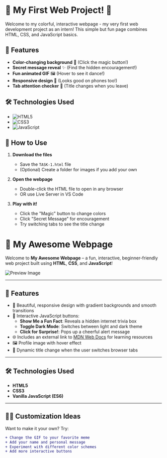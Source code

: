 # 🌟 My First Web Project! 🌟

Welcome to my colorful, interactive webpage - my very first web development project as an intern! This simple but fun page combines HTML, CSS, and JavaScript basics.

## 🎯 Features

- **Color-changing background** 🌈 (Click the magic button!)
- **Secret message reveal** ✨ (Find the hidden encouragement!)
- **Fun animated GIF** 🖼️ (Hover to see it dance!)
- **Responsive design** 📱 (Looks good on phones too!)
- **Tab attention checker** 👀 (Title changes when you leave)

## 🛠️ Technologies Used

- ![HTML5](https://img.shields.io/badge/-HTML5-orange?logo=html5&logoColor=white)
- ![CSS3](https://img.shields.io/badge/-CSS3-blue?logo=css3&logoColor=white)
- ![JavaScript](https://img.shields.io/badge/-JavaScript-yellow?logo=javascript&logoColor=white)

## 🚀 How to Use

1. **Download the files**
   - Save the `TASK-1.html` file
   - (Optional) Create a folder for images if you add your own

2. **Open the webpage**
   - Double-click the HTML file to open in any browser
   - OR use Live Server in VS Code

3. **Play with it!**
   - Click the "Magic" button to change colors
   - Click "Secret Message" for encouragement
   - Try switching tabs to see the title change

# 🌟 My Awesome Webpage

Welcome to **My Awesome Webpage** – a fun, interactive, beginner-friendly web project built using **HTML**, **CSS**, and **JavaScript**!

![Preview Image](https://media.giphy.com/media/L1R1tvI9svkIWwpVYr/giphy.gif)

---

## 🚀 Features

- 🎨 Beautiful, responsive design with gradient backgrounds and smooth transitions
- 🤖 Interactive JavaScript buttons:
  - **Show Me a Fun Fact**: Reveals a hidden internet trivia box
  - **Toggle Dark Mode**: Switches between light and dark theme
  - **Click for Surprise!**: Pops up a cheerful alert message
- 🌐 Includes an external link to [MDN Web Docs](https://developer.mozilla.org/) for learning resources
- 🖼️ Profile image with hover effect
- 🔁 Dynamic title change when the user switches browser tabs

---

## 🛠️ Technologies Used

- **HTML5**
- **CSS3**
- **Vanilla JavaScript (ES6)**

---

## 🧑‍💻 Customization Ideas

Want to make it your own? Try:

```diff
+ Change the GIF to your favorite meme
+ Add your name and personal message
+ Experiment with different color schemes
+ Add more interactive buttons





